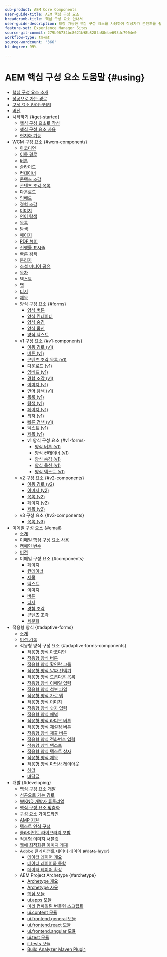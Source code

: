 ```yaml
---
sub-product: AEM Core Components
user-guide-title: AEM 핵심 구성 요소
breadcrumb-title: 핵심 구성 요소 안내서
user-guide-description: 확장 가능한 핵심 구성 요소를 사용하여 작성자가 콘텐츠를 쉽게 만들 수 있습니다.
feature-set: Experience Manager Sites
source-git-commit: 279b96734bc8621b98b828fa80ebe693dc7904e0
workflow-type: tm+mt
source-wordcount: '366'
ht-degree: 99%

---
```



# AEM 핵심 구성 요소 도움말 {#using}

+ [핵심 구성 요소 소개](introduction.md)
+ [성공으로 가는 경로](developing/success.md)
+ [구성 요소 라이브러리](https://adobe.com/go/aem_cmp_library_kr)
+ [버전](versions.md)
+ 시작하기 {#get-started}
   + [핵심 구성 요소로 작성](get-started/authoring.md)
   + [핵심 구성 요소 사용](get-started/using.md)
   + [현지화 기능](get-started/localization.md)
+ WCM 구성 요소 {#wcm-components}
   + [아코디언](components/accordion.md)
   + [이동 경로](components/breadcrumb.md)
   + [버튼](components/button.md)
   + [슬라이드](components/carousel.md)
   + [컨테이너](components/container.md)
   + [콘텐츠 조각](components/content-fragment-component.md)
   + [콘텐츠 조각 목록](components/content-fragment-list.md)
   + [다운로드](components/download.md)
   + [임베드](components/embed.md)
   + [경험 조각](components/experience-fragment.md)
   + [이미지](components/image.md)
   + [언어 탐색](components/language-navigation.md)
   + [목록](components/list.md)
   + [탐색](components/navigation.md)
   + [페이지](components/page.md)
   + [PDF 뷰어](components/pdf-viewer.md)
   + [진행률 표시줄](components/progress-bar.md)
   + [빠른 검색](components/quick-search.md)
   + [분리자](components/separator.md)
   + [소셜 미디어 공유](components/sharing.md)
   + [목차](components/tableofcontents.md)
   + [텍스트](components/text.md)
   + [탭](components/tabs.md)
   + [티저](components/teaser.md)
   + [제목](components/title.md)
   + 양식 구성 요소 {#forms}
      + [양식 버튼](components/forms/form-button.md)
      + [양식 컨테이너](components/forms/form-container.md)
      + [양식 숨김](components/forms/form-hidden.md)
      + [양식 옵션](components/forms/form-options.md)
      + [양식 텍스트](components/forms/form-text.md)
   + v1 구성 요소 {#v1-components}
      + [이동 경로 (v1)](components/v1/breadcrumb-v1.md)
      + [버튼 (v1)](components/v1/button.md)
      + [콘텐츠 조각 목록 (v1)](components/v1/content-fragment-list.md)
      + [다운로드 (v1)](components/v1/download.md)
      + [임베드 (v1)](components/v1/embed.md)
      + [경험 조각 (v1)](components/v1/experience-fragment.md)
      + [이미지 (v1)](components/v1/image-v1.md)
      + [언어 탐색 (v1)](components/v1/language-navigation.md)
      + [목록 (v1)](components/v1/list-v1.md)
      + [탐색 (v1)](components/v1/navigation.md)
      + [페이지 (v1)](components/v1/page-v1.md)
      + [티저 (v1)](components/v1/teaser.md)
      + [빠른 검색 (v1)](components/v1/quick-search.md)
      + [텍스트 (v1)](components/v1/text-v1.md)
      + [제목 (v1)](components/v1/title-v1.md)
      + v1 양식 구성 요소 {#v1-forms}
         + [양식 버튼 (v1)](components/v1/form-button-v1.md)
         + [양식 컨테이너 (v1)](components/v1/form-container-v1.md)
         + [양식 숨김 (v1)](components/v1/form-hidden-v1.md)
         + [양식 옵션 (v1)](components/v1/form-options-v1.md)
         + [양식 텍스트 (v1)](components/v1/form-text-v1.md)
   + v2 구성 요소 {#v2-components}
      + [이동 경로 (v2)](components/v2/breadcrumb.md)
      + [이미지 (v2)](components/v2/image.md)
      + [목록 (v2)](components/v2/list.md)
      + [페이지 (v2)](components/v2/page.md)
      + [제목 (v2)](components/v2/title.md)
   + v3 구성 요소 {#v3-components}
      + [목록 (v3)](components/v3/list.md)
+ 이메일 구성 요소 {#email}
   + [소개](/help/email/introduction.md)
   + [이메일 핵심 구성 요소 사용](/help/email/using.md)
   + [캠페인 변수](/help/email/campaign-variables.md)
   + [버전](/help/email/versions.md)
   + 이메일 구성 요소 {#components}
      + [페이지](/help/email/components/page.md)
      + [컨테이너](/help/email/components/container.md)
      + [제목](/help/email/components/title.md)
      + [텍스트](/help/email/components/text.md)
      + [이미지](/help/email/components/image.md)
      + [버튼](/help/email/components/button.md)
      + [티저](/help/email/components/teaser.md)
      + [경험 조각](/help/email/components/experience-fragment.md)
      + [콘텐츠 조각](/help/email/components/content-fragment.md)
      + [세분화](/help/email/components/segmentation.md)
+ 적응형 양식 {#adaptive-forms}
   + [소개](/help/adaptive-forms/introduction.md)
   + [버전 기록](/help/adaptive-forms/version.md)
   + 적응형 양식 구성 요소 {#adaptive-forms-components}
      + [적응형 양식 아코디언](/help/adaptive-forms/components/accordion.md)
      + [적응형 양식 버튼](/help/adaptive-forms/components/button.md)
      + [적응형 양식 확인란 그룹](/help/adaptive-forms/components/checkbox-group.md)
      + [적응형 양식 날짜 선택기](/help/adaptive-forms/components/date-picker.md)
      + [적응형 양식 드롭다운 목록](/help/adaptive-forms/components/drop-down.md)
      + [적응형 양식 이메일 입력](/help/adaptive-forms/components/email-input.md)
      + [적응형 양식 첨부 파일](/help/adaptive-forms/components/file-attachment.md)
      + [적응형 양식 가로 탭](/help/adaptive-forms/components/horizontal-tabs.md)
      + [적응형 양식 이미지](/help/adaptive-forms/components/image.md)
      + [적응형 양식 숫자 입력](/help/adaptive-forms/components/number-input.md)
      + [적응형 양식 패널](/help/adaptive-forms/components/panel-container.md)
      + [적응형 양식 라디오 버튼](/help/adaptive-forms/components/radio-button.md)
      + [적응형 양식 재설정 버튼](/help/adaptive-forms/components/reset-button.md)
      + [적응형 양식 제출 버튼](/help/adaptive-forms/components/submit-button.md)
      + [적응형 양식 전화번호 입력](/help/adaptive-forms/components/telephone-input.md)
      + [적응형 양식 텍스트](/help/adaptive-forms/components/text.md)
      + [적응형 양식 텍스트 상자](/help/adaptive-forms/components/text-input.md)
      + [적응형 양식 제목](/help/adaptive-forms/components/title.md)
      + [적응형 양식 마법사 레이아웃](/help/adaptive-forms/components/wizard.md)
      + [헤더](/help/adaptive-forms/components/header.md)
      + [바닥글](/help/adaptive-forms/components/footer.md)
+ 개발 {#developing}
   + [핵심 구성 요소 개발](developing/overview.md)
   + [성공으로 가는 경로](https://experienceleague.adobe.com/docs/experience-manager-core-components/using/success.html)
   + [WKND 개발자 튜토리얼](https://experienceleague.adobe.com/docs/experience-manager-learn/getting-started-wknd-tutorial-develop/overview.html)
   + [핵심 구성 요소 맞춤화](developing/customizing.md)
   + [구성 요소 가이드라인](developing/guidelines.md)
   + [AMP 지원](developing/amp.md)
   + [텍스트 인식 구성](developing/context-aware-configs.md)
   + [클라이언트 라이브러리 포함](developing/including-clientlibs.md)
   + [적응형 이미지 서블릿](/help/developing/adaptive-image-servlet.md)
   + [웹에 최적화된 이미지 게재](/help/developing/web-optimized-image-delivery.md)
   + Adobe 클라이언트 데이터 레이어 {#data-layer}
      + [데이터 레이어 개요](developing/data-layer/overview.md)
      + [데이터 레이어와 통합](developing/data-layer/integrations.md)
      + [데이터 레이어 확장](developing/data-layer/extending.md)
   + AEM Project Archetype {#archetype}
      + [Archetype 개요](developing/archetype/overview.md)
      + [Archetype 사용](developing/archetype/using.md)
      + [핵심 모듈](developing/archetype/core.md)
      + [ui.apps 모듈](developing/archetype/uiapps.md)
      + [미리 컴파일된 번들형 스크립트](developing/archetype/precompiled-bundled-scripts.md)
      + [ui.content 모듈](developing/archetype/uicontent.md)
      + [ui.frontend.general 모듈](developing/archetype/uifrontend.md)
      + [ui.frontend.react 모듈](developing/archetype/uifrontend-react.md)
      + [ui.frontend.angular 모듈](developing/archetype/uifrontend-angular.md)
      + [ui.test 모듈](developing/archetype/uitests.md)
      + [it.tests 모듈](developing/archetype/ittests.md)
      + [Build Analyzer Maven Plugin](developing/archetype/build-analyzer-maven-plugin.md)

